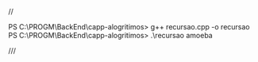 //

PS C:\PROGM\BackEnd\capp-alogritimos> g++ recursao.cpp -o recursao
PS C:\PROGM\BackEnd\capp-alogritimos> .\recursao
amoeba

///